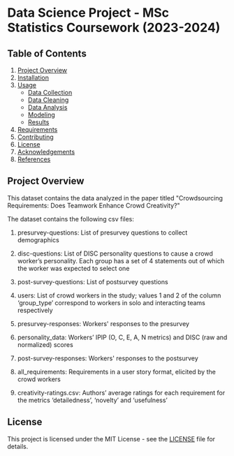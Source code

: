 # Data Science Project - MSc Statistics Coursework (2023-2024)

## Table of Contents
1. [Project Overview](#project-overview)
2. [Installation](#installation)
3. [Usage](#usage)
    - [Data Collection](#data-collection)
    - [Data Cleaning](#data-cleaning)
    - [Data Analysis](#data-analysis)
    - [Modeling](#modeling)
    - [Results](#results)
4. [Requirements](#requirements)
5. [Contributing](#contributing)
6. [License](#license)
7. [Acknowledgements](#acknowledgements)
8. [References](#references)


## Project Overview
This dataset contains the data analyzed in the paper titled "Crowdsourcing Requirements: Does Teamwork Enhance Crowd Creativity?"

The dataset contains the following csv files:

1. presurvey-questions: List of presurvey questions to collect demographics

2. disc-questions: List of DISC personality questions to cause a crowd worker’s personality. Each group has a set of 4 statements out of which the worker was expected to select one

3. post-survey-questions: List of postsurvey questions

4. users: List of crowd workers in the study; values 1 and 2 of the column ‘group_type’ correspond to workers in solo and interacting teams respectively

5. presurvey-responses: Workers' responses to the presurvey

6. personality_data: Workers’ IPIP (O, C, E, A, N metrics) and DISC (raw and normalized) scores

7. post-survey-responses: Workers' responses to the postsurvey

8. all_requirements: Requirements in a user story format, elicited by the crowd workers

9. creativity-ratings.csv: Authors’ average ratings for each requirement for the metrics ‘detailedness’, ‘novelty’ and ‘usefulness’

## License

This project is licensed under the MIT License - see the [LICENSE](LICENSE) file for details.

